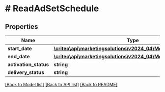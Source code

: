# # ReadAdSetSchedule

## Properties

Name | Type | Description | Notes
------------ | ------------- | ------------- | -------------
**start_date** | [**\criteo\api\marketingsolutions\v2024_04\Model\NillableDateTime**](NillableDateTime.md) |  | [optional]
**end_date** | [**\criteo\api\marketingsolutions\v2024_04\Model\NillableDateTime**](NillableDateTime.md) |  | [optional]
**activation_status** | **string** |  | [optional]
**delivery_status** | **string** |  | [optional]

[[Back to Model list]](../../README.md#models) [[Back to API list]](../../README.md#endpoints) [[Back to README]](../../README.md)
